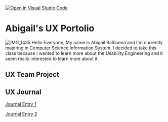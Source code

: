 [![Open in Visual Studio Code](https://classroom.github.com/assets/open-in-vscode-f059dc9a6f8d3a56e377f745f24479a46679e63a5d9fe6f495e02850cd0d8118.svg)](https://classroom.github.com/online_ide?assignment_repo_id=6804797&assignment_repo_type=AssignmentRepo)
# Abigail's UX Portolio
![IMG_1435](https://user-images.githubusercontent.com/85459984/155829475-63e6fbb3-8eb3-46e2-a28b-2240a139df7b.JPG)
Hello Everyone, My name is Abigail Balbuena and I'm currently majoring in Computer Science Information System. I decided to take this class because I wanted to learn more about the Usability Engineering and it seem really interested to learn more about it. 

## UX Team Project


## UX Journal

[Journal Entry 1](j01/)

[Journal Entry 2](j02/)
